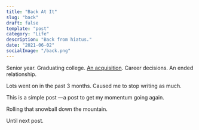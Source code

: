 ```yaml
---
title: "Back At It"
slug: "back"
draft: false
template: "post"
category: "Life"
description: "Back from hiatus."
date: "2021-06-02"
socialImage: "/back.png"
---
```


Senior year. Graduating college. [An acquisition](https://antdke.co/posts/sold). Career decisions. An ended relationship.

Lots went on in the past 3 months. Caused me to stop writing as much.

This is a simple post —a post to get my momentum going again.

Rolling that snowball down the mountain.

Until next post.
